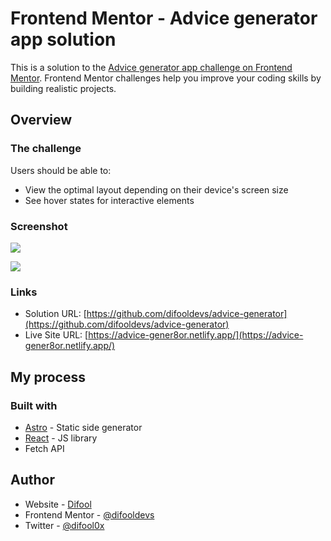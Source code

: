 # Frontend Mentor - Advice generator app solution

This is a solution to the [Advice generator app challenge on Frontend Mentor](https://www.frontendmentor.io/challenges/advice-generator-app-QdUG-13db). Frontend Mentor challenges help you improve your coding skills by building realistic projects.

## Overview

### The challenge

Users should be able to:

-   View the optimal layout depending on their device's screen size
-   See hover states for interactive elements

### Screenshot

![](/assets/screenshot_desktop.png)

![](/assets/screenshot_mobile.png)

### Links

-   Solution URL: [https://github.com/difooldevs/advice-generator](https://github.com/difooldevs/advice-generator)
-   Live Site URL: [https://advice-gener8or.netlify.app/](https://advice-gener8or.netlify.app/)

## My process

### Built with

-   [Astro](httos;//astro.build) - Static side generator
-   [React](https://reactjs.org/) - JS library
-   Fetch API

## Author

-   Website - [Difool](https://www.difool.dev)
-   Frontend Mentor - [@difooldevs](https://www.frontendmentor.io/profile/difooldevs)
-   Twitter - [@difool0x](https://www.twitter.com/difool0x)
